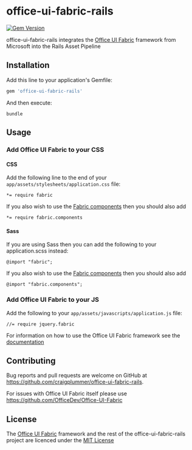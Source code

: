 # office-ui-fabric-rails

[![Gem Version](https://badge.fury.io/rb/office-ui-fabric-rails.svg)](https://badge.fury.io/rb/office-ui-fabric-rails)

office-ui-fabric-rails integrates the [Office UI Fabric](https://github.com/OfficeDev/Office-UI-Fabric) framework from Microsoft into the Rails Asset Pipeline

## Installation

Add this line to your application's Gemfile:

```ruby
gem 'office-ui-fabric-rails'
```

And then execute:

    bundle

## Usage

### Add Office UI Fabric to your CSS

#### CSS

Add the following line to the end of your `app/assets/stylesheets/application.css` file:

```
*= require fabric
```

If you also wish to use the [Fabric components](http://dev.office.com/fabric/components) then you should also add

```
*= require fabric.components
```

#### Sass

If you are using Sass then you can add the following to your application.scss instead:

```
@import "fabric";
```

If you also wish to use the [Fabric components](http://dev.office.com/fabric/components) then you should also add

```
@import "fabric.components";
```

### Add Office UI Fabric to your JS

Add the following to your `app/assets/javascripts/application.js` file:

```
//= require jquery.fabric
```

For information on how to use the Office UI Fabric framework see the [documentation](http://dev.office.com/fabric)

## Contributing

Bug reports and pull requests are welcome on GitHub at https://github.com/craigplummer/office-ui-fabric-rails.

For issues with Office UI Fabric itself please use https://github.com/OfficeDev/Office-UI-Fabric

## License

The [Office UI Fabric](https://github.com/OfficeDev/Office-UI-Fabric) framework and the rest of the office-ui-fabric-rails project are licenced under the [MIT License](https://opensource.org/licenses/mit-license.html)


